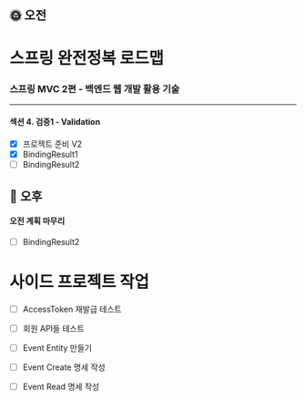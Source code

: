 ## :sun_with_face: 오전

# 스프링 완전정복 로드맵
### 스프링 MVC 2편 - 백엔드 웹 개발 활용 기술
--- ---
#### 섹션 4. 검증1 - Validation
- [x] 프로젝트 준비 V2
- [x] BindingResult1
- [ ] BindingResult2

## :full_moon_with_face: 오후
#### 오전 계획 마무리
- [ ] BindingResult2

# 사이드 프로젝트 작업

- [ ] AccessToken 재발급 테스트
- [ ] 회원 API들 테스트
- [ ] Event Entity 만들기
- [ ] Event Create 명세 작성
- [ ] Event Read 명세 작성


